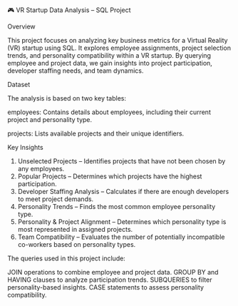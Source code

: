 🎮 VR Startup Data Analysis – SQL Project

Overview

This project focuses on analyzing key business metrics for a Virtual Reality (VR) startup using SQL. It explores employee assignments, project selection trends, and personality compatibility within a VR startup. By querying employee and project data, we gain insights into project participation, developer staffing needs, and team dynamics.

Dataset

The analysis is based on two key tables:

employees: Contains details about employees, including their current project and personality type.

projects: Lists available projects and their unique identifiers.


Key Insights
1. Unselected Projects – Identifies projects that have not been chosen by any employees.
2. Popular Projects – Determines which projects have the highest participation.
3. Developer Staffing Analysis – Calculates if there are enough developers to meet project demands.
4. Personality Trends – Finds the most common employee personality type.
5. Personality & Project Alignment – Determines which personality type is most represented in assigned projects.
6. Team Compatibility – Evaluates the number of potentially incompatible co-workers based on personality types.


The queries used in this project include:

JOIN operations to combine employee and project data.
GROUP BY and HAVING clauses to analyze participation trends.
SUBQUERIES to filter personality-based insights.
CASE statements to assess personality compatibility.
